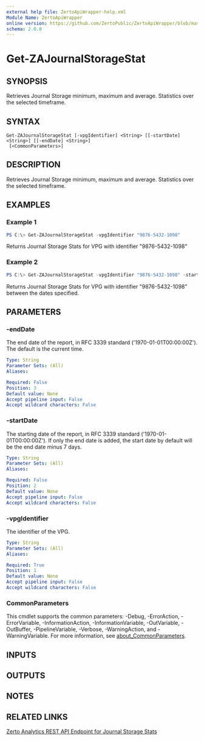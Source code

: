 ```yaml
---
external help file: ZertoApiWrapper-help.xml
Module Name: ZertoApiWrapper
online version: https://github.com/ZertoPublic/ZertoApiWrapper/blob/master/docs/Get-ZAJournalStorageStat.md
schema: 2.0.0
---
```


# Get-ZAJournalStorageStat

## SYNOPSIS

Retrieves Journal Storage minimum, maximum and average. Statistics over the selected timeframe.

## SYNTAX

```
Get-ZAJournalStorageStat [-vpgIdentifier] <String> [[-startDate] <String>] [[-endDate] <String>]
 [<CommonParameters>]
```

## DESCRIPTION

Retrieves Journal Storage minimum, maximum and average. Statistics over the selected timeframe.

## EXAMPLES

### Example 1
```powershell
PS C:\> Get-ZAJournalStorageStat -vpgIdentifier "9876-5432-1098"
```

Returns Journal Storage Stats for VPG with identifier "9876-5432-1098"

### Example 2
```powershell
PS C:\> Get-ZAJournalStorageStat -vpgIdentifier "9876-5432-1098" -startDate "2019-06-01" -endDate "2019-06-08"
```

Returns Journal Storage Stats for VPG with identifier "9876-5432-1098" between the dates specified.

## PARAMETERS

### -endDate
The end date of the report, in RFC 3339 standard ('1970-01-01T00:00:00Z').
The default is the current time.

```yaml
Type: String
Parameter Sets: (All)
Aliases:

Required: False
Position: 3
Default value: None
Accept pipeline input: False
Accept wildcard characters: False
```

### -startDate
The starting date of the report, in RFC 3339 standard ('1970-01-01T00:00:00Z').
If only the end date is added, the start date by default will be the end date minus 7 days.

```yaml
Type: String
Parameter Sets: (All)
Aliases:

Required: False
Position: 2
Default value: None
Accept pipeline input: False
Accept wildcard characters: False
```

### -vpgIdentifier
The identifier of the VPG.

```yaml
Type: String
Parameter Sets: (All)
Aliases:

Required: True
Position: 1
Default value: None
Accept pipeline input: False
Accept wildcard characters: False
```

### CommonParameters
This cmdlet supports the common parameters: -Debug, -ErrorAction, -ErrorVariable, -InformationAction, -InformationVariable, -OutVariable, -OutBuffer, -PipelineVariable, -Verbose, -WarningAction, and -WarningVariable. For more information, see [about_CommonParameters](http://go.microsoft.com/fwlink/?LinkID=113216).

## INPUTS

## OUTPUTS

## NOTES

## RELATED LINKS

[Zerto Analytics REST API Endpoint for Journal Storage Stats](https://docs.api.zerto.com/#/Journal_Reports/get_v2_reports_stats_journal_storage)
